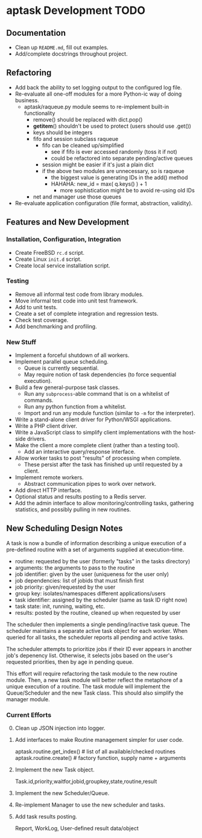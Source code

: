 aptask Development TODO
=======================

Documentation
-------------

- Clean up `README.md`, fill out examples.
- Add/complete docstrings throughout project.

Refactoring
-----------

- Add back the ability to set logging output to the configured log file.
- Re-evaluate all one-off modules for a more Python-ic way of doing business.
  - aptask/raqueue.py module seems to re-implement built-in functionality
    - remove() should be replaced with dict.pop()
    - __getitem__() shouldn't be used to protect (users should use .get())
    - keys should be integers
    - fifo and session subclass raqueue
      - fifo can be cleaned up/simplified
        - see if fifo is ever accessed randomly (toss it if not)
        - could be refactored into separate pending/active queues
      - session might be easier if it's just a plain dict
      - if the above two modules are unnecessary, so is raqueue
        - the biggest value is generating IDs in the add() method
        - HAHAHA: new_id = max( q.keys() ) + 1
          - more sophistication might be to avoid re-using old IDs
    - net and manager use those queues
- Re-evaluate application configuration (file format, abstraction, validity).

Features and New Development
----------------------------

### Installation, Configuration, Integration

- Create FreeBSD `rc.d` script.
- Create Linux `init.d` script.
- Create local service installation script.

### Testing

- Remove all informal test code from library modules.
- Move informal test code into unit test framework.
- Add to unit tests.
- Create a set of complete integration and regression tests.
- Check test coverage.
- Add benchmarking and profiling.

### New Stuff

- Implement a forceful shutdown of all workers.
- Implement parallel queue scheduling.
  - Queue is currently sequential.
  - May require notion of task dependencies (to force sequential execution).
- Build a few general-purpose task classes.
  - Run any `subprocess`-able command that is on a whitelist of commands.
  - Run any python function from a whitelist.
  - Import and run any module function (similar to `-m` for the interpreter).
- Write a stand-alone client driver for Python/WSGI applications.
- Write a PHP client driver.
- Write a JavaScript class to simplify client implementations with the
  host-side drivers.
- Make the client a more complete client (rather than a testing tool).
  - Add an interactive query/response interface.
- Allow worker tasks to post "results" of processing when complete.
  - These persist after the task has finished up until requested by a client.
- Implement remote workers.
  - Abstract communication pipes to work over network.
- Add direct HTTP interface.
- Optional status and results posting to a Redis server.
- Add the admin interface to allow monitoring/controlling tasks, gathering
  statistics, and possibly pulling in new routines.

New Scheduling Design Notes
---------------------------

A task is now a bundle of information describing a unique execution of a
pre-defined routine with a set of arguments supplied at execution-time.

- routine: requested by the user (formerly "tasks" in the tasks directory)
- arguments: the arguments to pass to the routine
- job identifier: given by the user (uniqueness for the user only)
- job dependencies: list of jobids that must finish first
- job priority: given/requested by the user
- group key: isolates/namespaces different applications/users
- task identifier: assigned by the scheduler (same as task ID right now)
- task state: init, running, waiting, etc.
- results: posted by the routine, cleaned up when requested by user

The scheduler then implements a single pending/inactive task queue.  The
scheduler maintains a separate active task object for each worker.  When
queried for all tasks, the scheduler reports all pending and active tasks.

The scheduler attempts to prioritize jobs if their ID ever appears in another
job's depenency list.  Otherwise, it selects jobs based on the user's
requested priorities, then by age in pending queue.

This effort will require refactoring the task module to the new routine
module.  Then, a new task module will better reflect the metaphore of a unique
execution of a routine.  The task module will implement the Queue/Scheduler
and the new Task class.  This should also simplify the manager module.

### Current Efforts

0. Clean up JSON injection into logger.

1. Add interfaces to make Routine management simpler for user code.

    aptask.routine.get_index() # list of all available/checked routines
    aptask.routine.create()    # factory function, supply name + arguments

2. Implement the new Task object.

    Task.id,priority,waitfor,jobid,groupkey,state,routine,result

3. Implement the new Scheduler/Queue.

4. Re-implement Manager to use the new scheduler and tasks.

5. Add task results posting.

    Report, WorkLog, User-defined result data/object

